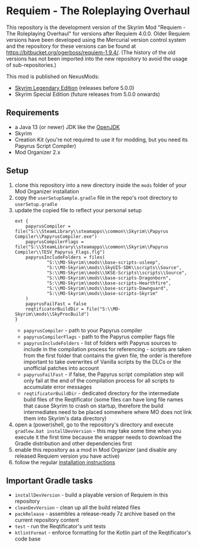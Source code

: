 # Requiem - The Roleplaying Overhaul

This repository is the development version of the Skyrim Mod "Requiem - The Roleplaying Overhaul" for versions after
Requiem 4.0.0.
Older Requiem versions have been developed using the Mercurial version control system and the repository for these
versions can be found at https://bitbucket.org/ogerboss/requiem-1.9.4/.
(The history of the old versions has not been imported into the new repository to avoid the usage of sub-repositories.)

This mod is published on NexusMods:
* [Skyrim Legendary Edition](https://www.nexusmods.com/skyrim/mods/19281) (releases before 5.0.0)
* Skyrim Special Edition (future releases from 5.0.0 onwards)

## Requirements

* a Java 13 (or newer) JDK like the [OpenJDK](https://jdk.java.net/)
* Skyrim
* Creation Kit (you're not required to use it for modding, but you need its Papyrus Script Compiler)
* Mod Organizer 2.x

## Setup

1. clone this repository into a new directory inside the `mods` folder of your Mod Organizer installation
2. copy the `userSetupSample.gradle` file in the repo's root directory to `userSetup.gradle`
3. update the copied file to reflect your personal setup
    ```
    ext {
        papyrusCompiler = file("S:\\SteamLibrary\\steamapps\\common\\Skyrim\\Papyrus Compiler\\PapyrusCompiler.exe")
        papyrusCompilerFlags = file("S:\\SteamLibrary\\steamapps\\common\\Skyrim\\Papyrus Compiler\\TESV_Papyrus_Flags.flg")
        papyrusIncludeFolders = files(
                "S:\\MO-Skyrim\\mods\\base-scripts-usleep",
                "S:\\MO-Skyrim\\mods\\SkyUI5-SDK\\scripts\\Source",
                "S:\\MO-Skyrim\\mods\\SKSE-Scripts\\scripts\\Source",
                "S:\\MO-Skyrim\\mods\\base-scripts-Dragonborn",
                "S:\\MO-Skyrim\\mods\\base-scripts-Hearthfire",
                "S:\\MO-Skyrim\\mods\\base-scripts-Dawnguard",
                "S:\\MO-Skyrim\\mods\\base-scripts-Skyrim"
        )
        papyrusFailFast = false
        reqtificatorBuildDir = file("S:\\MO-Skyrim\\mods\\SkyProcBuild")
    }
    ```
   * `papyrusCompiler` - path to your Papyrus compiler
   * `papyrusCompilerFlags` - path to the Papyrus compiler flags file
   * `papyrusIncludeFolders` - list of folders with Papyrus sources to include in the compilation process for
   referencing - scripts are taken from the first folder that contains the given file, the order is therefore important
   to take overwrites of Vanilla scripts by the DLCs or the unofficial patches into account
   * `papyrusFailFast` - if false, the Papyrus script compilation step will only fail at the end of the compilation
   process for all scripts to accumulate error messages
   * `reqtificatorBuildDir` - dedicated directory for the intermediate build files of the Reqtificator (some files can
   have long file names that cause Skyrim to crash on startup, therefore the build intermediates need to be placed
   somewhere where MO does not link them into Skyrim's data directory)
4. open a (power)shell, go to the repository's directory and execute `gradlew.bat installDevVersion` - this may take
some time when you execute it the first time because the wrapper needs to download the Gradle distribution and other
dependencies first
5. enable this repository as a mod in Mod Organizer (and disable any released Requiem version you have active)
6. follow the regular [installation instructions](https://requiem.atlassian.net/wiki/spaces/RS/pages/765394945)

## Important Gradle tasks

* `installDevVersion` - build a playable version of Requiem in this repository
* `cleanDevVersion` - clean up all the build related files
* `packRelease` - assembles a release-ready 7z archive based on the current repository content
* `test` - run the Reqtificator's unit tests
* `ktlintFormat` - enforce formatting for the Kotlin part of the Reqtificator's code base